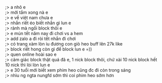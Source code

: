 ;> a nhô e<br>
;> mới tắm xong nà e<br>
;> e về việt nam chưa e<br>
;> nhắn riết éo biết nhắn gì lun e<br>
;> rảnh mà ngồi block thôi e<br>
;> e mún tết năm nay đi chơi vs a hem<br>
;> add zalo a đi ròi tết nhắn đi chơi<br>
;> có trang xàm lòn iu đương con giò heo buff lên 27k like<br>
;> block riết hong còn gì để block lun e =))<br>
;> quen online hoài sao e<br>
;> cảm giác block thật quá đã e, 1 nick block thôi, chứ xài 10 nick block hết 10 nick thì lòi lòn lun e<br>
;> e 30 tuổi mới biết xem phim heo cũng đc đi còn trong sáng<br>
;> nhìu ng ngta nungfd sớm thì coi phim heo sớm hơn
